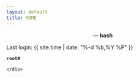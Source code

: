 ```yaml
---
layout: default
title: HOME
---
```

<div class="panel panel-default">
	<div class="panel-heading" id="terminal"><center><strong> &mdash; bash</strong></center></div>
	<div class="panel-body" id="home">
	<p class="terminal">
		Last login: {{ site.time | date: "%-d %b,%Y %P" }}
	</p>
		<div class=" highlighter-rouge">
		<pre class="highlight" id="code-home"><code><strong class="text-primary">root#</strong> <span class="rb" id="typed3"></span></code></pre>
		</div>

	</div>
</div>

	
